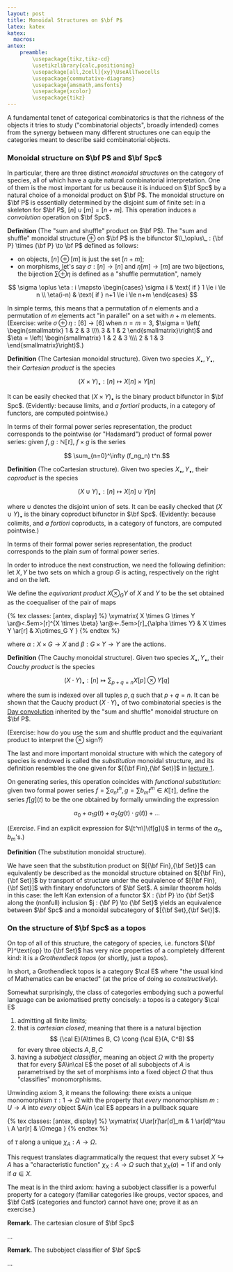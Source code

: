 ```yaml
---
layout: post
title: Monoidal Structures on $\bf P$
latex: katex
katex:
  macros:
antex:
    preamble:
        \usepackage{tikz,tikz-cd}
        \usetikzlibrary{calc,positioning}
        \usepackage[all,2cell]{xy}\UseAllTwocells
        \usepackage{commutative-diagrams}
        \usepackage{amsmath,amsfonts}
        \usepackage{xcolor}
        \usepackage{tikz}
---
```




A fundamental tenet of categorical combinatorics is that the richness of the objects it tries to study ("combinatorial objects", broadly intended) comes from the synergy between many different structures one can equip the categories meant to describe said combinatorial objects.

### Monoidal structure on $\bf P$ and $\bf Spc$

In particular, there are three distinct *monoidal structures* on the category of species, all of which have a quite natural combinatorial interpretation. One of them is the most important for us because it is induced on $\bf Spc$ by a natural choice of a monoidal product on $\bf P$. The monoidal structure on $\bf P$ is essentially determined by the disjoint sum of finite set: in a skeleton for $\bf P$, $[n]\cup [m] = [n+m]$. This operation induces a *convolution* operation on $\bf Spc$.

**Definition** (The "sum and shuffle" product on $\bf P$). The "sum and shuffle" monoidal structure $\oplus$ on $\bf P$ is the bifunctor $\\_\oplus\_ : {\bf P} \times {\bf P} \to \bf P$ defined as follows:

- on objects, $[n]\oplus [m]$ is just the set $[n+m]$;
- on morphisms, let's say $\sigma : [n] \to [n]$ and $\eta [m] \to [m]$ are two bijections, the bijection $∑ \oplus \eta$ is defined as a "shuffle permutation", namely

$$ \sigma \oplus \eta : i \mapsto \begin{cases} \sigma i & \text{ if } 1 \le i \le  n \\ \eta(i-n) & \text{ if } n+1 \le i \le n+m \end{cases} $$

In simple terms, this means that a permutation of $n$ elements and a permutation of $m$ elements act "in parallel" on a set with $n+m$ elements. (Exercise: write $\sigma \oplus \eta : [6] \to [6]$ when $n=m=3$, $\sigma = \left( \begin{smallmatrix} 1 & 2 & 3 \\\\ 3 & 1 & 2 \end{smallmatrix}\right)$ and $\eta = \left( \begin{smallmatrix} 1 & 2 & 3 \\\\ 2 & 1 & 3 \end{smallmatrix}\right)$.)

**Definition** (The Cartesian monoidal structure). Given two species $X_\bullet,Y_\bullet$, their *Cartesian product* is the species

$$ (X \times Y)_\bullet : [n] \mapsto X[n] \times Y[n] $$

It can be easily checked that $(X\times Y)_\bullet$ is the binary product bifunctor in $\bf Spc$. (Evidently: because limits, and *a fortiori* products, in a category of functors, are computed pointwise.)

In terms of their formal power series representation, the product corresponds to the pointwise (or "Hadamard") product of formal power series: given $f,g : \mathbb N \llbracket t\rrbracket$, $f\times g$ is the series

$$ \sum_{n=0}^\infty (f_ng_n) t^n.$$

**Definition** (The coCartesian structure). Given two species $X_\bullet,Y_\bullet$, their *coproduct* is the species

$$ (X \cup Y)_\bullet : [n] \mapsto X[n] \cup Y[n] $$

where $\cup$ denotes the disjoint union of sets. It can be easily checked that $(X\cup Y)_\bullet$ is the binary coproduct bifunctor in $\bf Spc$. (Evidently: because colimits, and *a fortiori* coproducts, in a category of functors, are computed pointwise.)

In terms of their formal power series representation, the product corresponds to the plain *sum* of formal power series.

In order to introduce the next construction, we need the following definition: let $X,Y$ be two sets on which a group $G$ is acting, respectively on the right and on the left.

We define the *equivariant product* $X\otimes_G Y$ of $X$ and $Y$ to be the set obtained as the coequaliser of the pair of maps

{% tex classes: [antex, display] %}
\xymatrix{
  X \times G \times Y \ar@<.5em>[r]^{X \times \beta} \ar@<-.5em>[r]_{\alpha \times Y} & X \times Y \ar[r] & X\otimes_G Y
}
{% endtex %}

where $\alpha : X \times G \to X$ and $\beta : G \times Y \to Y$ are the actions.

**Definition** (The Cauchy monoidal structure). Given two species $X_\bullet,Y_\bullet$, their *Cauchy product* is the species

$$ (X \cdot Y)_\bullet : [n] \mapsto \sum_{p+q=n} X[p] \otimes Y[q] $$

where the sum is indexed over all tuples $p,q$ such that $p+q=n$. It can be shown that the Cauchy product $(X\cdot Y)_\bullet$ of two combinatorial species is the [Day convolution]() inherited by the "sum and shuffle" monoidal structure on $\bf P$.

(Exercise: how do you use the sum and shuffle product and the equivariant product to interpret the $\otimes$ sign?)

The last and more important monoidal structure with which the category of species is endowed is called the *substitution* monoidal structure, and its definition resembles the one given for $[{\bf Fin},{\bf Set}]$ in [lecture 1]().

On generating series, this operation coincides with *functional substitution*: given two formal power series $f = \sum a_n t^n,g = \sum b_m t^m \in K\llbracket t\rrbracket$, define the series $f[g](t)$ to be the one obtained by formally unwinding the expression

$$ a_0 + a_1 g(t) + a_2 (g(t) \cdot g(t)) + \dots $$

(*Exercise*. Find an explicit expression for $\[t^n\]\(f[g]\)$ in terms of the $a_n, b_m$'s.)

**Definition** (The substitution monoidal structure).

We have seen that the substitution product on $[{\bf Fin},{\bf Set}]$ can equivalently be described as the monoidal structure obtained on $[{\bf Fin},{\bf Set}]$ by transport of structure under the equivalence of $[{\bf Fin},{\bf Set}]$ with finitary endofunctors of $\bf Set$. A similar theorem holds in this case: the left Kan extension of a functor $X : {\bf P} \to {\bf Set}$ along the (nonfull) inclusion $j : {\bf P} \to {\bf Set}$ yields an equivalence between $\bf Spc$ and a monoidal subcategory of $[{\bf Set},{\bf Set}]$.

### On the structure of $\bf Spc$ as a topos

On top of all of this structure, the category of species, i.e. functors ${\bf P}^\text{op} \to {\bf Set}$ has very nice properties of a completely different kind: it is a *Grothendieck topos* (or shortly, just a *topos*).

In short, a Grothendieck topos is a category $\cal E$ where "the usual kind of Mathematics can be enacted" (at the price of doing so *constructively*).

Somewhat surprisingly, the class of categories embodying such a powerful language can be axiomatised pretty concisely: a topos is a category $\cal E$

1. admitting all finite limits;
2. that is *cartesian closed*, meaning that there is a natural bijection
   $$ {\cal E}(A\times B, C) \cong {\cal E}(A, C^B) $$
   for every three objects $A,B,C$
3. having a *subobject classifier*, meaning an object $\Omega$ with the property that for every $A\in\cal E$ the poset of all subobjects of $A$ is parametrised by the set of morphisms into a fixed object $\Omega$ that thus "classifies" monomorphisms.

Unwinding axiom 3, it means the following: there exists a unique monomorphism $\tau : 1 \to \Omega$ with the property that *every* monomorphism $m : U \to A$ into *every* object $A\in \cal E$ appears in a pullback square

{% tex classes: [antex, display] %}
\xymatrix{
  U\ar[r]\ar[d]_m  & 1 \ar[d]^\tau  \\
  A \ar[r] & \Omega
}
{% endtex %}

of $\tau$ along a unique $\chi_A : A \to \Omega$.

This request translates diagrammatically the request that every subset $X\hookrightarrow A$ has a "characteristic function" $\chi_X : A \to \Omega$ such that $\chi_X(a)=1$ if and only if $a\in X$.

The meat is in the third axiom: having a subobject classifier is a powerful property for a category (familiar categories like groups, vector spaces, and $\bf Cat$ (categories and functor) cannot have one; prove it as an exercise.)


**Remark.** The cartesian closure of $\bf Spc$

...

**Remark.** The subobject classifier of $\bf Spc$

...